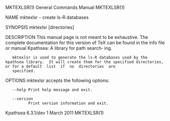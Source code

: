 MKTEXLSR(1)                                                                      General Commands Manual                                                                      MKTEXLSR(1)

NAME
       mktexlsr - create ls-R databases

SYNOPSIS
       mktexlsr [directories]

DESCRIPTION
       This  manual  page is not meant to be exhaustive.  The complete documentation for this version of TeX can be found in the info file or manual Kpathsea: A library for path search‐
       ing.

       mktexlsr is used to generate the ls-R databases used by the kpathsea library.  It will create them for the specified directories, or for a default  list  if  no  directories  are
       specified.

OPTIONS
       mktexlsr accepts the following options:

       --help Print help message and exit.

       --version
              Print version information and exit.

Kpathsea 6.3.1/dev                                                                     1 March 2011                                                                           MKTEXLSR(1)
